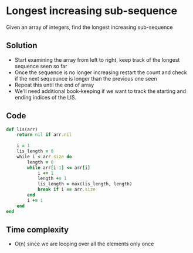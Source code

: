 # Longest increasing sub-sequence
Given an array of integers, find the longest increasing sub-sequence

## Solution
- Start examining the array from left to right, keep track of the longest sequence seen so far
- Once the sequence is no longer increasing restart the count and check if the next sequeunce is longer than the previous one seen
- Repeat this until the end of array
- We'll need additional book-keeping if we want to track the starting and ending indices of the LIS.

## Code
```ruby
def lis(arr)
    return nil if arr.nil
    
    i = 1
    lis_length = 0
    while i < arr.size do
        length = 0
        while arr[i-1] <= arr[i]
            i += 1
            length += 1
            lis_length = max(lis_length, length)
            break if i == arr.size
        end
        i += 1
    end
end
```

## Time complexity
- O(n) since we are looping over all the elements only once